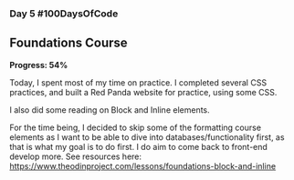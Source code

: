 ### Day 5 #100DaysOfCode

## Foundations Course
**Progress: 54%**

Today, I spent most of my time on practice. I completed several CSS practices, and built a Red Panda website for practice, using some CSS. 

I also did some reading on Block and Inline elements.

For the time being, I decided to skip some of the formatting course elements as I want to be able to dive into databases/functionality first, as that is what my goal is to do first. I do aim to come back to front-end develop more. 
See resources here:
https://www.theodinproject.com/lessons/foundations-block-and-inline 

